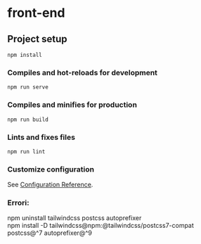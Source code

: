 # front-end

## Project setup
```
npm install
```

### Compiles and hot-reloads for development
```
npm run serve
```

### Compiles and minifies for production
```
npm run build
```

### Lints and fixes files
```
npm run lint
```

### Customize configuration
See [Configuration Reference](https://cli.vuejs.org/config/).

### Errori:

npm uninstall tailwindcss postcss autoprefixer <br/>
npm install -D tailwindcss@npm:@tailwindcss/postcss7-compat postcss@^7 autoprefixer@^9
